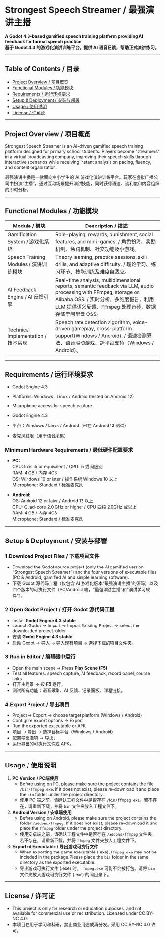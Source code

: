 # Strongest Speech Streamer / 最强演讲主播

**A Godot 4.3-based gamified speech training platform providing AI feedback for formal speech practice.**  
**基于 Godot 4.3 的游戏化演讲训练平台，提供 AI 语音反馈，帮助正式演讲练习。**

---

## Table of Contents / 目录

- [Project Overview / 项目概览](#project-overview--项目概览)  
- [Functional Modules / 功能模块](#functional-modules--功能模块)  
- [Requirements / 运行环境要求](#requirements--运行环境要求)  
- [Setup & Deployment / 安装与部署](#setup--deployment--安装与部署)  
- [Usage / 使用说明](#usage--使用说明)  
- [License / 许可证](#license--许可证)  

---

## Project Overview / 项目概览

Strongest Speech Streamer is an AI-driven gamified speech training platform designed for primary school students. Players become "streamers" in a virtual broadcasting company, improving their speech skills through interactive scenarios while receiving instant analysis on pacing, fluency, and content organization.  

最强演讲主播是一款面向中小学生的 AI 游戏化演讲训练平台。玩家在虚拟广播公司中扮演“主播”，通过互动场景提升演讲技能，同时获得语速、流利度和内容组织的即时分析。

---

## Functional Modules / 功能模块

| Module / 模块 | Description / 描述 |
|---------------|------------------|
| Gamification System / 游戏化系统 | Role-playing, rewards, punishment, social features, and mini-games. / 角色扮演、奖励机制、惩罚机制、社交功能及小游戏。 |
| Speech Training Modules / 演讲训练模块 | Theory learning, practice sessions, skill drills, and adaptive difficulty. / 理论学习、练习环节、技能训练及难度自适应。 |
| AI Feedback Engine / AI 反馈引擎 | Real-time analysis, multidimensional reports, semantic feedback via LLM, audio processing with FFmpeg, storage on Alibaba OSS. / 实时分析、多维度报告，利用 LLM 提供语义反馈，FFmpeg 处理音频，数据存储于阿里云 OSS。 |
| Technical Implementation / 技术实现 | Speech rate detection algorithm, voice-driven gameplay, cross-platform support(Windows / Android). / 语速检测算法、语音驱动游戏、跨平台支持（Windows / Android）。 |

---

## Requirements / 运行环境要求

- Godot Engine 4.3
- Platforms: Windows / Linux / Android (tested on Android 12)  
- Microphone access for speech capture

- Godot Engine 4.3  
- 平台：Windows / Linux / Android（已在 Android 12 测试）  
- 麦克风权限（用于语音采集）

### Minimum Hardware Requirements / 最低硬件配置要求

- **PC:**  
  CPU: Intel i5 or equivalent / CPU: i5 或同级别  
  RAM: 4 GB / 内存 4GB  
  OS: Windows 10 or later / 操作系统 Windows 10 以上  
  Microphone: Standard / 标准麦克风  

- **Android:**  
  OS: Android 12 or later / Android 12 以上  
  CPU: Quad-core 2.0 GHz or higher / CPU 四核 2.0GHz 或以上  
  RAM: 4 GB / 内存 4GB  
  Microphone: Standard / 标准麦克风
---

## Setup & Deployment / 安装与部署

### 1.Download Project Files / 下载项目文件

- Download the Godot source project (only the AI gamified version “Strongest Speech Streamer”) and the four versions of executable files (PC & Android, gamified AI and simple learning software).  
- 下载 Godot 源代码工程（仅包含 AI 游戏化版本“最强演讲主播”的源码）以及四个版本的可执行文件（PC/Android 端，“最强演讲主播”和“演讲学习软件”）。

### 2.Open Godot Project / 打开 Godot 源代码工程

- Install **Godot Engine 4.3 stable**  
- Launch Godot → Import → Import Existing Project → select the downloaded project folder
- 安装 **Godot Engine 4.3 stable**
- 启动 Godot → 导入 → 导入现有项目 → 选择下载的项目文件夹。

### 3.Run in Editor / 编辑器中运行

- Open the main scene → Press **Play Scene (F5)**  
- Test all features: speech capture, AI feedback, record panel, course links
- 打开主场景 → 按 **F5** 运行。
- 测试所有功能：语音采集、AI 反馈、记录面板、课程链接。

### 4.Export Project / 导出项目

- Project → Export → choose target platform (Windows / Android)  
- Configure export options → Export  
- Run the exported executable or APK
- 项目 → 导出 → 选择目标平台（Windows / Android）
- 配置导出选项 → 导出。
- 运行导出的可执行文件或 APK。
---
## Usage / 使用说明
1. **PC Version / PC端使用**
   - Before using on PC, please make sure the project contains the file `/bin/ffmpeg.exe`. If it does not exist, please re-download it and place the `bin` folder under the project directory.  
   - 使用 PC 端之前，请确认工程文件中是否存在 `/bin/ffmpeg.exe`。若不存在，请重新下载，并将 `bin` 文件夹放入工程文件下。
2. **Android Version / 安卓端使用**
   - Before using on Android, please make sure the project contains the folder `/addons/ffmpeg`. If it does not exist, please re-download it and place the `ffmpeg` folder under the project directory.  
   - 使用安卓端之前，请确认工程文件中是否存在 `/addons/ffmpeg` 文件夹。若不存在，请重新下载，并将 `ffmpeg` 文件夹放入工程文件下。  
3. **Exported Executable / 导出游戏可执行文件**
   - When exporting the game executable (.exe), `ffmpeg.exe` may not be included in the package.Please place the `bin` folder in the same directory as the exported executable.  
   - 导出游戏可执行文件 (.exe) 时，`ffmpeg.exe` 可能不会被打包。请将 `bin` 文件夹放入游戏可执行文件 (.exe) 的同目录下。
---
## License / 许可证

- This project is only for research or education purposes, and not available for commercial use or redistribution. Licensed under CC BY-NC 4.0.
- 本项目仅用于学习和科研，禁止商业用途或再分发。采用 CC BY-NC 4.0 许可。

